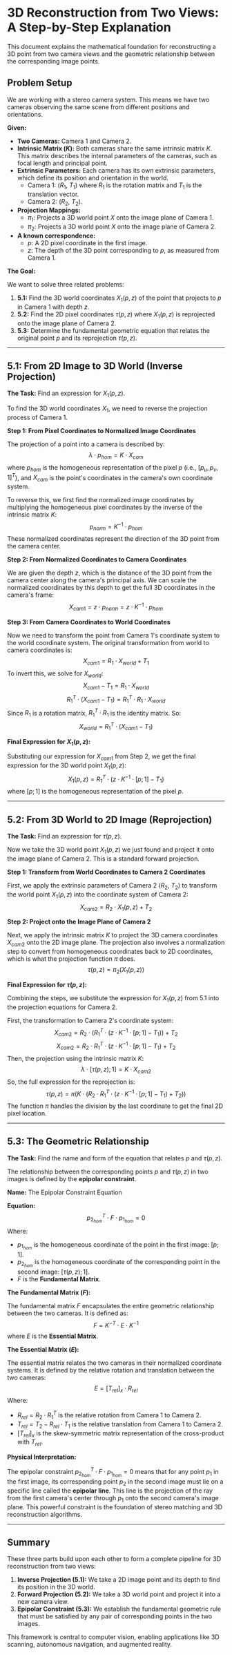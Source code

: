 # 3D Reconstruction from Two Views: A Step-by-Step Explanation

This document explains the mathematical foundation for reconstructing a 3D point from two camera views and the geometric relationship between the corresponding image points.

## Problem Setup

We are working with a stereo camera system. This means we have two cameras observing the same scene from different positions and orientations.

**Given:**

*   **Two Cameras:** Camera 1 and Camera 2.
*   **Intrinsic Matrix ($K$):** Both cameras share the same intrinsic matrix $K$. This matrix describes the internal parameters of the cameras, such as focal length and principal point.
*   **Extrinsic Parameters:** Each camera has its own extrinsic parameters, which define its position and orientation in the world.
    *   Camera 1: ($R_1$, $T_1$) where $R_1$ is the rotation matrix and $T_1$ is the translation vector.
    *   Camera 2: ($R_2$, $T_2$).
*   **Projection Mappings:**
    *   $\pi_1$: Projects a 3D world point $X$ onto the image plane of Camera 1.
    *   $\pi_2$: Projects a 3D world point $X$ onto the image plane of Camera 2.
*   **A known correspondence:**
    *   $p$: A 2D pixel coordinate in the first image.
    *   $z$: The depth of the 3D point corresponding to $p$, as measured from Camera 1.

**The Goal:**

We want to solve three related problems:
1.  **5.1:** Find the 3D world coordinates $X_1(p, z)$ of the point that projects to $p$ in Camera 1 with depth $z$.
2.  **5.2:** Find the 2D pixel coordinates $\tau(p, z)$ where $X_1(p, z)$ is reprojected onto the image plane of Camera 2.
3.  **5.3:** Determine the fundamental geometric equation that relates the original point $p$ and its reprojection $\tau(p, z)$.

---

## 5.1: From 2D Image to 3D World (Inverse Projection)

**The Task:** Find an expression for $X_1(p, z)$.

To find the 3D world coordinates $X_1$, we need to reverse the projection process of Camera 1.

**Step 1: From Pixel Coordinates to Normalized Image Coordinates**

The projection of a point into a camera is described by:
$$
\lambda \cdot p_{hom} = K \cdot X_{cam}
$$
where $p_{hom}$ is the homogeneous representation of the pixel $p$ (i.e., $[p_u, p_v, 1]^T$), and $X_{cam}$ is the point's coordinates in the camera's own coordinate system.

To reverse this, we first find the normalized image coordinates by multiplying the homogeneous pixel coordinates by the inverse of the intrinsic matrix $K$:
$$
p_{norm} = K^{-1} \cdot p_{hom}
$$
These normalized coordinates represent the direction of the 3D point from the camera center.

**Step 2: From Normalized Coordinates to Camera Coordinates**

We are given the depth $z$, which is the distance of the 3D point from the camera center along the camera's principal axis. We can scale the normalized coordinates by this depth to get the full 3D coordinates in the camera's frame:
$$
X_{cam1} = z \cdot p_{norm} = z \cdot K^{-1} \cdot p_{hom}
$$

**Step 3: From Camera Coordinates to World Coordinates**

Now we need to transform the point from Camera 1's coordinate system to the world coordinate system. The original transformation from world to camera coordinates is:
$$
X_{cam1} = R_1 \cdot X_{world} + T_1
$$
To invert this, we solve for $X_{world}$:
$$
X_{cam1} - T_1 = R_1 \cdot X_{world}
$$
$$
R_1^T \cdot (X_{cam1} - T_1) = R_1^T \cdot R_1 \cdot X_{world}
$$
Since $R_1$ is a rotation matrix, $R_1^T \cdot R_1$ is the identity matrix. So:
$$
X_{world} = R_1^T \cdot (X_{cam1} - T_1)
$$

**Final Expression for $X_1(p, z)$:**

Substituting our expression for $X_{cam1}$ from Step 2, we get the final expression for the 3D world point $X_1(p, z)$:
$$
X_1(p, z) = R_1^T \cdot (z \cdot K^{-1} \cdot [p; 1] - T_1)
$$
where $[p; 1]$ is the homogeneous representation of the pixel $p$.

---

## 5.2: From 3D World to 2D Image (Reprojection)

**The Task:** Find an expression for $\tau(p, z)$.

Now we take the 3D world point $X_1(p, z)$ we just found and project it onto the image plane of Camera 2. This is a standard forward projection.

**Step 1: Transform from World Coordinates to Camera 2 Coordinates**

First, we apply the extrinsic parameters of Camera 2 ($R_2$, $T_2$) to transform the world point $X_1(p, z)$ into the coordinate system of Camera 2:
$$
X_{cam2} = R_2 \cdot X_1(p, z) + T_2
$$

**Step 2: Project onto the Image Plane of Camera 2**

Next, we apply the intrinsic matrix $K$ to project the 3D camera coordinates $X_{cam2}$ onto the 2D image plane. The projection also involves a normalization step to convert from homogeneous coordinates back to 2D coordinates, which is what the projection function $\pi$ does.
$$
\tau(p, z) = \pi_2(X_1(p, z))
$$

**Final Expression for $\tau(p, z)$:**

Combining the steps, we substitute the expression for $X_1(p, z)$ from 5.1 into the projection equations for Camera 2.

First, the transformation to Camera 2's coordinate system:
$$
X_{cam2} = R_2 \cdot (R_1^T \cdot (z \cdot K^{-1} \cdot [p; 1] - T_1)) + T_2
$$
$$
X_{cam2} = R_2 \cdot R_1^T \cdot (z \cdot K^{-1} \cdot [p; 1] - T_1) + T_2
$$
Then, the projection using the intrinsic matrix $K$:
$$
\lambda \cdot [\tau(p, z); 1] = K \cdot X_{cam2}
$$
So, the full expression for the reprojection is:
$$
\tau(p, z) = \pi( K \cdot (R_2 \cdot R_1^T \cdot (z \cdot K^{-1} \cdot [p; 1] - T_1) + T_2) )
$$
The function $\pi$ handles the division by the last coordinate to get the final 2D pixel location.

---

## 5.3: The Geometric Relationship

**The Task:** Find the name and form of the equation that relates $p$ and $\tau(p, z)$.

The relationship between the corresponding points $p$ and $\tau(p, z)$ in two images is defined by the **epipolar constraint**.

**Name:** The Epipolar Constraint Equation

**Equation:**
$$
p_{2_{hom}}^T \cdot F \cdot p_{1_{hom}} = 0
$$
Where:
*   $p_{1_{hom}}$ is the homogeneous coordinate of the point in the first image: $[p; 1]$.
*   $p_{2_{hom}}$ is the homogeneous coordinate of the corresponding point in the second image: $[\tau(p, z); 1]$.
*   $F$ is the **Fundamental Matrix**.

**The Fundamental Matrix ($F$):**

The fundamental matrix $F$ encapsulates the entire geometric relationship between the two cameras. It is defined as:
$$
F = K^{-T} \cdot E \cdot K^{-1}
$$
where $E$ is the **Essential Matrix**.

**The Essential Matrix ($E$):**

The essential matrix relates the two cameras in their normalized coordinate systems. It is defined by the relative rotation and translation between the two cameras:
$$
E = [T_{rel}]_x \cdot R_{rel}
$$
Where:
*   $R_{rel} = R_2 \cdot R_1^T$ is the relative rotation from Camera 1 to Camera 2.
*   $T_{rel} = T_2 - R_{rel} \cdot T_1$ is the relative translation from Camera 1 to Camera 2.
*   $[T_{rel}]_x$ is the skew-symmetric matrix representation of the cross-product with $T_{rel}$.

**Physical Interpretation:**

The epipolar constraint $p_{2_{hom}}^T \cdot F \cdot p_{1_{hom}} = 0$ means that for any point $p_1$ in the first image, its corresponding point $p_2$ in the second image must lie on a specific line called the **epipolar line**. This line is the projection of the ray from the first camera's center through $p_1$ onto the second camera's image plane. This powerful constraint is the foundation of stereo matching and 3D reconstruction algorithms.

---

## Summary

These three parts build upon each other to form a complete pipeline for 3D reconstruction from two views:

1.  **Inverse Projection (5.1):** We take a 2D image point and its depth to find its position in the 3D world.
2.  **Forward Projection (5.2):** We take a 3D world point and project it into a new camera view.
3.  **Epipolar Constraint (5.3):** We establish the fundamental geometric rule that must be satisfied by any pair of corresponding points in the two images.

This framework is central to computer vision, enabling applications like 3D scanning, autonomous navigation, and augmented reality.